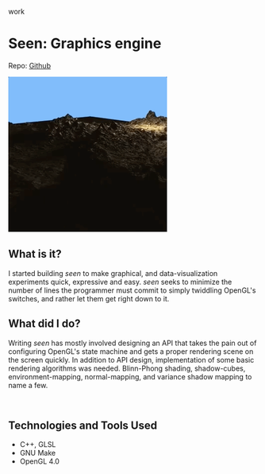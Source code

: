 work
# Seen: Graphics engine
Repo: [Github](https://github.com/mrpossoms/seen)

![seen demo3](https://raw.githubusercontent.com/mrpossoms/seen/master/.example.gif)

## What is it?
I started building _seen_ to make graphical, and data-visualization experiments quick, expressive and easy. _seen_ seeks to minimize the number of lines the programmer must commit to simply twiddling OpenGL's switches, and rather let them get right down to it.

## What did I do?
Writing _seen_ has mostly involved designing an API that takes the pain out of configuring OpenGL's state machine and gets a proper rendering scene on the screen quickly. In addition to API design, implementation of some basic rendering algorithms was needed. Blinn-Phong shading, shadow-cubes, environment-mapping, normal-mapping, and variance shadow mapping to name a few.


<br/>

## Technologies and Tools Used
* C++, GLSL
* GNU Make
* OpenGL 4.0
